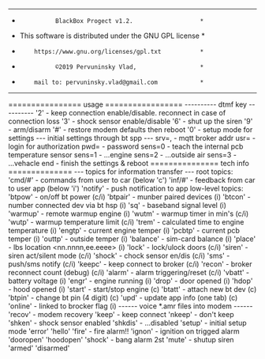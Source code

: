 **********************************************************
*               BlackBox Progect v1.2.                   *
* This software is distributed under the GNU GPL license *
*         https://www.gnu.org/licenses/gpl.txt           *
*               ©2019 Pervuninsky Vlad,                  *
*         mail to: pervuninsky.vlad@gmail.com            *
**********************************************************

================ usage =================
      ---------- dtmf key ----------
'2' - keep connection enable/disable. reconnect in case of connection loss
'3' - shock sensor enable/disable
'6' - shut up the siren
'9' - arm/disarm
'#' - restore modem defaults then reboot
'0' - setup mode for settings
  --- initial settings through bt spp ---
srv=<url>,<port> - mqtt broker addr
usr=<username>   - login for authorization
pwd=<password>   - password
sens=0           - teach the internal pcb temperature sensor
sens=1           - ...engine
sens=2           - ...outside air
sens=3           - ...vehacle
end              - finish the settings & reboot
=============== tech info ==============
  --- topics for information transfer ---
  root topics:
'cmd/#'    - commands from user to car (below 'c')
'inf/#'    - feedback from car to user app (below 'i')
'notify'   - push notification to app
  low-level topics:
'btpow'    - on/off bt power                        (c/i)
'btpair'   - munber paired devices                  (i)
'btcon'    - number connected dev via bt hsp        (i)
'sq'       - baseband signal level                  (i)
'warmup'   - remote warmup engine                   (i)
'wutm'     - warmup timer in min's                  (c/i)
'wutp'     - warmup temperature limit               (c/i)
'trem'     - calculated time to engine temperature  (i)
'engtp'    - current engine temper                  (i)
'pcbtp'    - current pcb temper                     (i)
'outtp'    - outside temper                         (i)
'balance'  - sim-card balance                       (i)
'place'    - lbs location <nn.nnnn,ee.eeee>         (i)
'lock'     - lock/ulock doors                       (c/i)
'siren'    - siren act/silent mode                  (c/i)
'shock'    - chock sensor en/dis                    (c/i)
'sms'      - push/sms notify                        (c/i)
'keepc'    - keep connect to broker                 (c/i)
'recon'    - broker reconnect count (debug)         (c/i)
'alarm'    - alarm triggering/reset                 (c/i)
'vbatt'    - battery voltage                        (i)
'engr'     - engine running                         (i)
'drop'     - door opened                            (i)
'hdop'     - hood opened                            (i)
'start'    - start/stop engine                      (c)
'btatt'    - attach new bt dev                      (c)
'btpin'    - change bt pin (4 digit)                (c)
'upd'      - update app info (one tab)              (c)
'online'   - linked to brocker flag                 (i)
------ voice *.amr files into modem ------
'recov'    - modem recovery
'keep'     - keep connect
'nkeep'    - don't keep
'shken'    - shock sensor enabled
'shkdis'   - ...disabled
'setup'    - initial setup mode
'error'
'hello'
'fire'     - fire alarm!!
'ignon'    - ignition on trigged alarm
'dooropen'
'hoodopen'
'shock'    - bang alarm 2st
'mute'     - shutup siren
'armed'
'disarmed'
